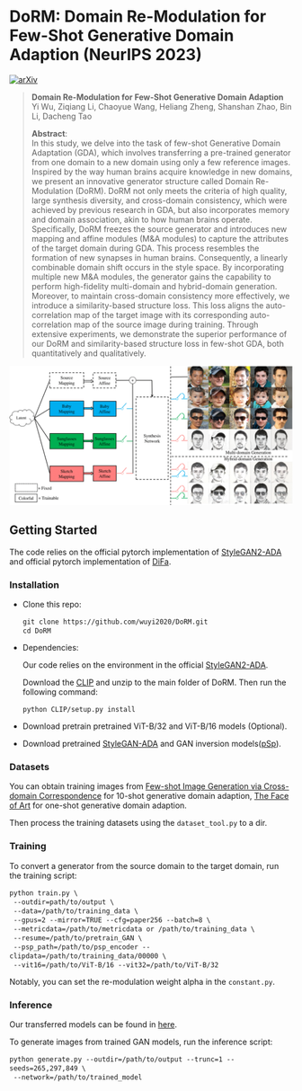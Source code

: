 # DoRM: Domain Re-Modulation for Few-Shot Generative Domain Adaption (NeurIPS 2023)
[![arXiv](https://img.shields.io/badge/arXiv-2302.02550-b31b1b.svg)](https://arxiv.org/abs/2302.02550)

> **Domain Re-Modulation for Few-Shot Generative Domain Adaption**<br>
> Yi Wu, Ziqiang Li, Chaoyue Wang, Heliang Zheng, Shanshan Zhao, Bin Li, Dacheng Tao <br>
> 
>**Abstract**: <br>
> In this study, we delve into the task of few-shot Generative Domain Adaptation (GDA), which involves transferring a pre-trained generator from one domain to a new domain using only a few reference images. Inspired by the way human brains acquire knowledge in new domains, we present an innovative generator structure called Domain Re-Modulation (DoRM). DoRM not only meets the criteria of high quality, large synthesis diversity, and cross-domain consistency, which were achieved by previous research in GDA, but also incorporates memory and domain association, akin to how human brains operate. Specifically, DoRM freezes the source generator and introduces new mapping and affine modules (M&A modules) to capture the attributes of the target domain during GDA. This process resembles the formation of new synapses in human brains. Consequently, a linearly combinable domain shift occurs in the style space. By incorporating multiple new M&A modules, the generator gains the capability to perform high-fidelity multi-domain and hybrid-domain generation. Moreover, to maintain cross-domain consistency more effectively, we introduce a similarity-based structure loss. This loss aligns the auto-correlation map of the target image with its corresponding auto-correlation map of the source image during training. Through extensive experiments, we demonstrate the superior performance of our DoRM and similarity-based structure loss in few-shot GDA, both quantitatively and qualitatively.

![introduction](imgs/introduction.png)




## Getting Started

The code relies on the official pytorch implementation of [StyleGAN2-ADA](https://github.com/NVlabs/stylegan2-ada-pytorch) and official pytorch implementation of [DiFa](https://github.com/YBYBZhang/DiFa).

### Installation

- Clone this repo:

  ```shell
  git clone https://github.com/wuyi2020/DoRM.git
  cd DoRM
  ```

- Dependencies:

  Our code relies on the environment in the official [StyleGAN2-ADA](https://github.com/NVlabs/stylegan2-ada-pytorch).

  Download the [CLIP](https://github.com/openai/CLIP) and unzip to the main folder of DoRM. Then run the following command:

  ```shell
  python CLIP/setup.py install
  ```
  
- Download pretrain pretrained ViT-B/32 and ViT-B/16 models (Optional).
  
- Download pretrained [StyleGAN-ADA](https://github.com/NVlabs/stylegan2-ada-pytorch) and GAN inversion models([pSp](https://github.com/eladrich/pixel2style2pixel)).

### Datasets

You can obtain training images from [Few-shot Image Generation via Cross-domain Correspondence](https://github.com/WisconsinAIVision/few-shot-gan-adaptation) for 10-shot generative domain adaption, [The Face of Art](https://github.com/papulke/face-of-art) for one-shot generative domain adaption.

Then process the training datasets using the `dataset_tool.py` to a dir.

### Training

To convert a generator from the source domain to the target domain,  run the training script:

```shell
python train.py \
 --outdir=path/to/output \
 --data=/path/to/training_data \
 --gpus=2 --mirror=TRUE --cfg=paper256 --batch=8 \
 --metricdata=/path/to/metricdata or /path/to/training_data \
 --resume=/path/to/pretrain_GAN \
 --psp_path=/path/to/psp_encoder --clipdata=/path/to/training_data/00000 \
 --vit16=/path/to/ViT-B/16 --vit32=/path/to/ViT-B/32
```

Notably, you can set the re-modulation weight alpha in the `constant.py`.

### Inference

Our transferred models can be found in [here](https://drive.google.com/drive/folders/1cFn2Q4Yi-HwGU1_11HsdPPruHA6mvbjC?usp=sharing).

To generate images from trained GAN models, run the inference script:

```shell
python generate.py --outdir=/path/to/output --trunc=1 --seeds=265,297,849 \
 --network=/path/to/trained_model
```
